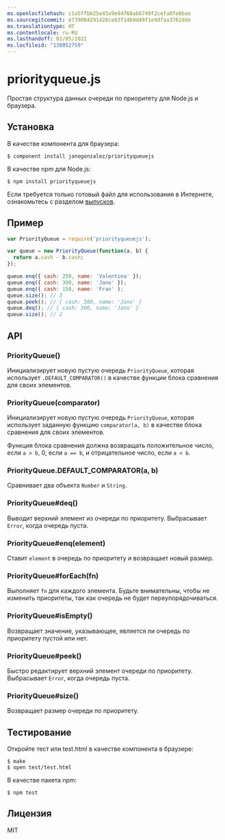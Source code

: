 ```yaml
---
ms.openlocfilehash: c1a5ffbb25e43a9e84768ab6749f2cefa8fe6bae
ms.sourcegitcommit: e739004291428ce83f14b9d49f1e9dfaa3762dde
ms.translationtype: HT
ms.contentlocale: ru-RU
ms.lasthandoff: 02/05/2022
ms.locfileid: "138052759"
---
```

# <a name="priorityqueuejs"></a>priorityqueue.js

Простая структура данных очереди по приоритету для Node.js и браузера.

## <a name="installation"></a>Установка

В качестве компонента для браузера:

```
$ component install janogonzalez/priorityqueuejs
```

В качестве npm для Node.js:

```
$ npm install priorityqueuejs
```

Если требуется только готовый файл для использования в Интернете, ознакомьтесь с разделом [выпусков](
https://github.com/janogonzalez/priorityqueuejs/releases).

## <a name="example"></a>Пример

```js
var PriorityQueue = require('priorityqueuejs');

var queue = new PriorityQueue(function(a, b) {
  return a.cash - b.cash;
});

queue.enq({ cash: 250, name: 'Valentina' });
queue.enq({ cash: 300, name: 'Jano' });
queue.enq({ cash: 150, name: 'Fran' );
queue.size(); // 3
queue.peek(); // { cash: 300, name: 'Jano' }
queue.deq(); // { cash: 300, name: 'Jano' }
queue.size(); // 2
```

## <a name="api"></a>API

### <a name="priorityqueue"></a>PriorityQueue()

Инициализирует новую пустую очередь `PriorityQueue`, которая использует `.DEFAULT_COMPARATOR()` в качестве функции блока сравнения для своих элементов.

### <a name="priorityqueuecomparator"></a>PriorityQueue(comparator)

Инициализирует новую пустую очередь `PriorityQueue`, которая использует заданную функцию `comparator(a, b)` в качестве блока сравнения для своих элементов.

Функция блока сравнения должна возвращать положительное число, если `a > b`, 0, если `a == b`, и отрицательное число, если `a < b`.

### <a name="priorityqueuedefault_comparatora-b"></a>PriorityQueue.DEFAULT_COMPARATOR(a, b)

Сравнивает два объекта `Number` и `String`.

### <a name="priorityqueuedeq"></a>PriorityQueue#deq()

Выводит верхний элемент из очереди по приоритету.
Выбрасывает `Error`, когда очередь пуста.

### <a name="priorityqueueenqelement"></a>PriorityQueue#enq(element)

Ставит `element` в очередь по приоритету и возвращает новый размер.

### <a name="priorityqueueforeachfn"></a>PriorityQueue#forEach(fn)

Выполняет `fn` для каждого элемента. Будьте внимательны, чтобы не изменить приоритеты, так как очередь не будет переупорядочиваться.

### <a name="priorityqueueisempty"></a>PriorityQueue#isEmpty()

Возвращает значение, указывающее, является ли очередь по приоритету пустой или нет.

### <a name="priorityqueuepeek"></a>PriorityQueue#peek()

Быстро редактирует верхний элемент очереди по приоритету.
Выбрасывает `Error`, когда очередь пуста.

### <a name="priorityqueuesize"></a>PriorityQueue#size()

Возвращает размер очереди по приоритету.

## <a name="testing"></a>Тестирование

Откройте тест или test.html в качестве компонента в браузере:

```
$ make
$ open test/test.html
```

В качестве пакета npm:

```
$ npm test
```

## <a name="licence"></a>Лицензия

MIT
